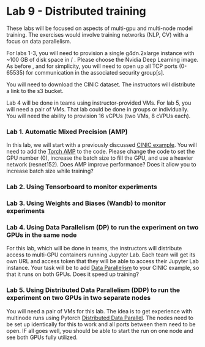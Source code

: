 # Lab 9 - Distributed training



These labs will be focused on aspects of multi-gpu and multi-node model training.
The exercises would involve training networks (NLP, CV) with a focus on data parallelism.

For labs 1-3, you will need to provision a single g4dn.2xlarge instance with ~100 GB of disk space in / . Please choose the Nvidia Deep Learning image.  As before , and for simplicity, you will need to open up all TCP ports (0-65535) for communication in the associated security group[s].

You will need to download the CINIC dataset. The instructors will distribute a link to the s3 bucket.

Lab 4 will be done in teams using instructor-provided VMs. For lab 5, you will need a pair of VMs. That lab could be done in groups or individually. You will need the ability to provision 16 vCPUs (two VMs, 8 cVPUs each).

### Lab 1. Automatic Mixed Precision (AMP)
In this lab, we will start with a previously discussed [CINIC example](cinic.ipynb). You will need to add the [Torch AMP](https://pytorch.org/docs/stable/amp.html) to the code.  Please change the code to set the GPU number (0), increase the batch size to fill the GPU, and use a heavier network (resnet152). Does AMP improve performance? Does it allow you to increase batch size while training?

### Lab 2. Using Tensorboard to monitor experiments

### Lab 3. Using Weights and Biases (Wandb) to monitor experiments

### Lab 4. Using Data Parallelism (DP) to run the experiment on two GPUs in the same node
For this lab, which will be done in teams, the instructors will distribute access to multi-GPU containers running Jupyter Lab. Each team will get its own URL and access token that they will be able to access their Jupyter Lab instance. Your task will be to add [Data Parallelism](https://pytorch.org/tutorials/beginner/blitz/data_parallel_tutorial.html) to your CINIC example, so that it runs on both GPUs.  Does it speed up training?

### Lab 5. Using Distributed Data Parallelism (DDP) to run the experiment on two GPUs in two separate nodes
You will need a pair of VMs for this lab. The idea is to get experience with multinode runs using Pytorch [Distributed Data Parallel](https://pytorch.org/tutorials/intermediate/ddp_tutorial.html). The nodes need to be set up identically for this to work and all ports between them need to be open. IF all goes well, you should be able to start the run on one node and see both GPUs fully utilized.
